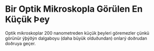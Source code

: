 # Bir Optik Mikroskopla Görülen En Küçük Þey

Optik mikroskoplar 200 nanometreden küçük þeyleri göremezler çünkü görünür
ýþýðýn dalgaboyu (daha büyük olduðundan) onlarý doðrudan doðruya geçer.
